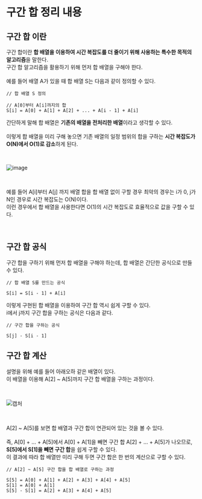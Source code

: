 # 구간 합 정리 내용

## 구간 합 이란

구간 합이란 <b>합 배열을 이용하여 시간 복잡도를 더 줄이기 위해 사용하는 특수한 목적의 알고리즘</b>을 말한다.
<br>
구간 합 알고리즘을 활용하기 위해 먼저 합 배열을 구해야 한다.
<br>
<br>
예를 들어 배열 A가 있을 때 합 배열 S는 다음과 같이 정의할 수 있다.
```
// 합 배열 S 정의

// A[0]부터 A[i]까지의 합
S[i] = A[0] + A[1] + A[2] + ... + A[i - 1] + A[i]
```

간단하게 말해 합 배열은 <b>기존의 배열을 전처리한 배열</b>이라고 생각할 수 있다.
<br>
<br>
이렇게 합 배열을 미리 구해 놓으면 기존 배열의 일정 범위의 합을 구하는 <b>시간 복잡도가 O(N)에서 O(1)로 감소</b>하게 된다.

<br>

![image](https://user-images.githubusercontent.com/87363461/224527733-31f39ba9-6a84-4cfa-beb1-3de59229a33a.png)

<br>

예를 들어 A[i]부터 A[j] 까지 배열 합을 합 배열 없이 구할 경우 최악의 경우는 i가 0, j가 N인 경우로 시간 복잡도는 O(N)이다.
<br>
이런 경우에서 합 배열을 사용한다면 O(1)의 시간 복잡도로 효율적으로 값을 구할 수 있다.

<br>

## 구간 합 공식

구간 합을 구하기 위해 먼저 합 배열을 구해야 하는데, 합 배열은 간단한 공식으로 만들 수 있다.
```
// 합 배열 S를 만드는 공식

S[i] = S[i - 1] + A[i]
```

이렇게 구현된 합 배열을 이용하여 구간 합 역시 쉽게 구할 수 있다.
<br>
i에서 j까지 구간 합을 구하는 공식은 다음과 같다.

```
// 구간 합을 구하는 공식

S[j] - S[i - 1]
```

## 구간 합 계산
설명을 위해 예를 들어 아래오하 같은 배열이 있다.
<br>
이 배열을 이용해 A[2] ~ A[5]까지 구간 합 배열을 구하는 과정이다.

<br>

![캡처](https://user-images.githubusercontent.com/87363461/224588040-b202f00b-df26-4baa-a984-8f2e1b231502.JPG)

<br>

A[2] ~ A[5]를 보면 합 배열과 구간 합이 연관되어 있는 것을 볼 수 있다.
<br>
<br>
즉, A[0] + ... + A[5]에서 A[0] + A[1]을 빼면 구간 합 A[2] + ... + A[5]가 나오므로, <b>S[5]에서 S[1]을 빼면 구간 합</b>을 쉽게 구할 수 있다.
<br>
이 결과에 따라 합 배열만 미리 구해 두면 구간 합은 한 번의 계산으로 구할 수 있다.

```
// A[2] ~ A[5] 구간 합을 합 배열로 구하는 과정

S[5] = A[0] + A[1] + A[2] + A[3] + A[4] + A[5]
S[1] = A[0] + A[1]
S[5] - S[1] = A[2] + A[3] + A[4] + A[5]
```
